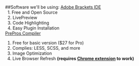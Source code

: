 ##Software we'll be using:
[Adobe Brackets IDE](http://brackets.io/?lang=en) <br>
&nbsp;&nbsp;1. Free and Open Source <br>
&nbsp;&nbsp;2. LivePreview <br>
&nbsp;&nbsp;3. Code Highlighting <br>
&nbsp;&nbsp;4. Easy Plugin Installation <br>
[PrePros Compiler](http://alphapixels.com/prepros/)
1. Free for basic version ($27 for Pro) <br>
2. Complies: LESS, SCSS, and more <br>
3. Image Optimization
4. Live Browser Refresh
__(requires [Chrome extension](https://chrome.google.com/webstore/detail/prepros/bnlfjdjbjiabcgkkjaicjepbhhmeonlm?hl=en) to work)__